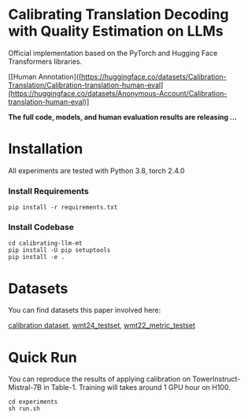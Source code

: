 # Calibrating Translation Decoding with Quality Estimation on LLMs

Official implementation based on the PyTorch and Hugging Face Transformers libraries.

[[Human Annotation]([https://huggingface.co/datasets/Calibration-Translation/Calibration-translation-human-eval](https://huggingface.co/datasets/Anonymous-Account/Calibration-translation-human-eval)]

**The full code, models, and human evaluation results are releasing ...**

# Installation
All experiments are tested with Python 3.8, torch 2.4.0

### Install Requirements
```
pip install -r requirements.txt
```

### Install Codebase
```
cd calibrating-llm-mt
pip install -U pip setuptools
pip install -e .
```

# Datasets
You can find datasets this paper involved here:

[calibration dataset](./src/llama_recipes/customer_data/calibration), [wmt24_testset](./src/llama_recipes/customer_data/wmt24_testset), [wmt22_metric_testset](./src/llama_recipes/customer_data/da_dataset)


# Quick Run
You can reproduce the results of applying calibration on TowerInstruct-Mistral-7B in Table-1. Training will 
takes around 1 GPU hour on H100. 
```
cd experiments
sh run.sh
```

